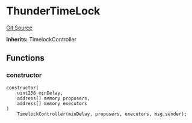 # ThunderTimeLock
[Git Source](https://github.com/Sahil-Gujrati/thunder-swap/blob/48c2541b51225b6140f6383b56ab80046ea60c03/src/governance/ThunderTimelock.sol)

**Inherits:**
TimelockController


## Functions
### constructor


```solidity
constructor(
    uint256 minDelay,
    address[] memory proposers,
    address[] memory executors
)
    TimelockController(minDelay, proposers, executors, msg.sender);
```

